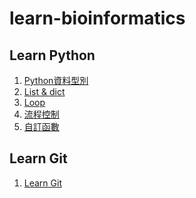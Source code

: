 # learn-bioinformatics

## Learn Python
1. [Python資料型別](https://github.com/ericjuo/learn-bioinformatics/blob/master/learn-python/01.%20Python%E8%B3%87%E6%96%99%E5%9E%8B%E5%88%A5.md)
2. [List & dict](https://github.com/ericjuo/learn-bioinformatics/blob/master/learn-python/02.%20%E4%B8%B2%E5%88%97(list)%E8%88%87%E5%AD%97%E5%85%B8(dict).md)
3. [Loop](https://github.com/ericjuo/learn-bioinformatics/blob/master/learn-python/03.%E8%BF%B4%E5%9C%88.md)
4. [流程控制](https://github.com/ericjuo/learn-bioinformatics/blob/master/learn-python/04.%E6%B5%81%E7%A8%8B%E6%8E%A7%E5%88%B6.md)
5. [自訂函數](https://github.com/ericjuo/learn-bioinformatics/blob/master/learn-python/05.%E8%87%AA%E8%A8%82%E5%87%BD%E6%95%B8.md)

## Learn Git
1. [Learn Git](https://github.com/ericjuo/learn-bioinformatics/blob/master/learn-git/learn-git.md)

<!--stackedit_data:
eyJoaXN0b3J5IjpbMTg4OTc2MTIyMywxNzEwODU5MDQ2LDIwMz
AwNzAxNDFdfQ==
-->